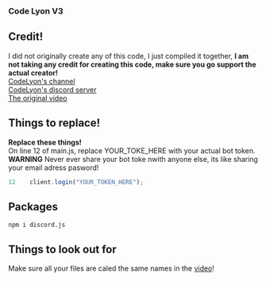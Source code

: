 ### Code Lyon V3

## Credit!

I did not originally create any of this code, I just compiled it together, **I am not taking any credit for creating this code, make sure you go support the actual creator!**
<br />[CodeLyon's channel](https://www.youtube.com/channel/UC08G-UJT58SbkdmcOYyOQVw)
<br />[CodeLyon's discord server](https://discord.gg/Mdm5yMs5tc)
<br />[The original video](https://www.youtube.com/watch?v=AUOb9_aAk7U&list=PLbbLC0BLaGjpyzN1rg-gK4dUqbn8eJQq4&index=3)

## Things to replace!

**Replace these things!**
<br /> On line 12 of main.js, replace YOUR_TOKE_HERE with your actual bot token. **WARNING** Never ever share your bot toke nwith anyone else, its like sharing your email adress pasword!

```javascript
12    client.login("YOUR_TOKEN_HERE");
```

## Packages

```
npm i discord.js
```

## Things to look out for

Make sure all your files are caled the same names in the [video](https://www.youtube.com/watch?v=AUOb9_aAk7U&list=PLbbLC0BLaGjpyzN1rg-gK4dUqbn8eJQq4&index=3)!
